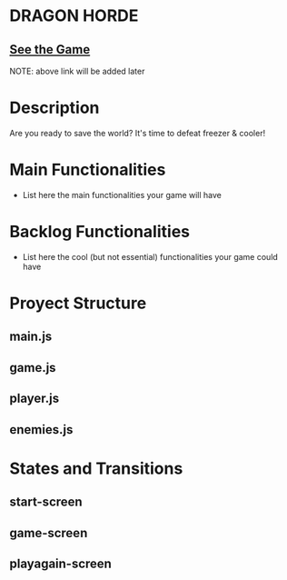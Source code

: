 # DRAGON HORDE

## [See the Game](www.your-url-here.com)
NOTE: above link will be added later

# Description

Are you ready to save the world? It's time to defeat freezer & cooler!

# Main Functionalities

- List here the main functionalities your game will have

# Backlog Functionalities

- List here the cool (but not essential) functionalities your game could have

# Proyect Structure

## main.js

## game.js

## player.js 

## enemies.js

# States and Transitions

## start-screen

## game-screen

## playagain-screen
